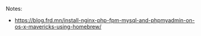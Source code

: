 Notes:
- https://blog.frd.mn/install-nginx-php-fpm-mysql-and-phpmyadmin-on-os-x-mavericks-using-homebrew/
